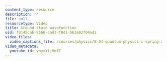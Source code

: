 ```yaml
---
content_type: resource
description: ''
file: null
resourcetype: Video
title: Ground state wavefunction
uid: f0145cab-9566-cad3-f0d1-562a02f04ad1
video_files:
  video_captions_file: /courses/physics/8-04-quantum-physics-i-spring-2016/video-lectures/part-2/ground-state-wavefunction/vnyxYtj0mfE.vtt
video_metadata:
  youtube_id: vnyxYtj0mfE
---
```

